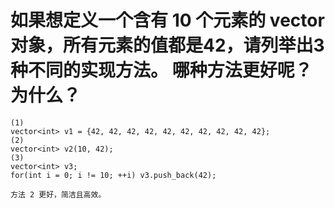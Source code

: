 # 如果想定义一个含有 10 个元素的 vector 对象，所有元素的值都是42，请列举出3种不同的实现方法。 哪种方法更好呢？为什么？

    (1)
    vector<int> v1 = {42, 42, 42, 42, 42, 42, 42, 42, 42, 42};
    (2)
    vector<int> v2(10, 42);
    (3)
    vector<int> v3;
    for(int i = 0; i != 10; ++i) v3.push_back(42);
    
    方法 2 更好，简洁且高效。